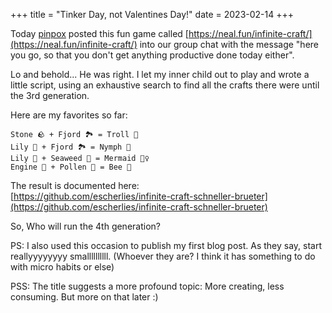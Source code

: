 +++
title = "Tinker Day, not Valentines Day!"
date = 2023-02-14
+++

Today [pinpox](https://github.com/pinpox) posted this fun game called [https://neal.fun/infinite-craft/](https://neal.fun/infinite-craft/) into our group chat with the message "here you go, so that you don't get anything productive done today either".

Lo and behold... He was right. I let my inner child out to play and wrote a little script, using an exhaustive search to find all the crafts there were until the 3rd generation.

Here are my favorites so far:

```
Stone 🪨 + Fjord 🏞️ = Troll 👹
Lily 🌸 + Fjord 🏞️ = Nymph 🧚
Lily 🌸 + Seaweed 🌊 = Mermaid 🧜‍♀️
Engine 🚗 + Pollen 🌱 = Bee 🐝
```

The result is documented here:  
[https://github.com/escherlies/infinite-craft-schneller-brueter](https://github.com/escherlies/infinite-craft-schneller-brueter)

So, Who will run the 4th generation?

PS: I also used this occasion to publish my first blog post. As they say, start reallyyyyyyyy smallllllllll. (Whoever they are? I think it has something to do with micro habits or else)

PSS: The title suggests a more profound topic: More creating, less consuming. But more on that later :)